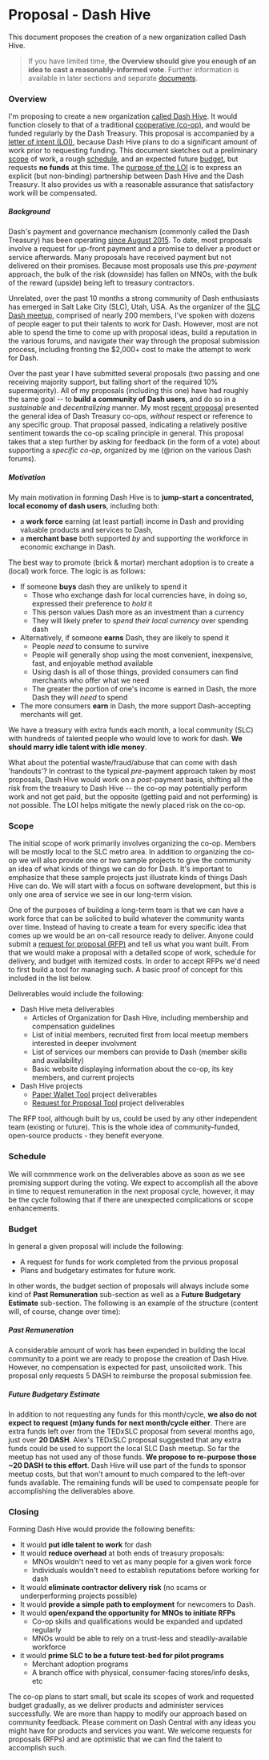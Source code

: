 # Proposal - Dash Hive

This document proposes the creation of a new organization called Dash Hive.

> If you have limited time, **the Overview should give you enough of an idea to cast a reasonably-informed vote**.  Further information is available in later sections and separate [documents](https://github.com/dashcommunity/proposal-dash-hive).

### Overview

I'm proposing to create a new organization [called Dash Hive](https://github.com/dashcommunity/proposal-dash-hive/blob/master/appendix.md#why-is-it-called-dash-hive).  It would function closely to that of a traditional [cooperative (co-op)](https://github.com/dashcommunity/proposal-dash-hive/blob/master/appendix.md#what-is-a-cooperative-co-op-why-are-you-using-that-term), and would be funded regularly by the Dash Treasury.  This proposal is accompanied by a [letter of intent (LOI)](https://github.com/dashcommunity/proposal-dash-hive/blob/master/letter-of-intent.md), because Dash Hive plans to do a significant amount of work prior to requesting funding.  This document sketches out a preliminary [scope](https://github.com/dashcommunity/proposal-dash-hive/blob/master/proposal.md#scope) of work, a rough [schedule](https://github.com/dashcommunity/proposal-dash-hive/blob/master/proposal.md#schedule), and an expected future [budget](https://github.com/dashcommunity/proposal-dash-hive/blob/master/proposal.md#budget), but requests **no funds** at this time.  The [purpose of the LOI](https://github.com/dashcommunity/proposal-dash-hive/blob/master/appendix.md#what-is-a-letter-of-intent-loi-why-are-you-including-one) is to express an explicit (but non-binding) partnership between Dash Hive and the Dash Treasury.  It also provides us with a reasonable assurance that satisfactory work will be compensated.

##### Background

Dash's payment and governance mechanism (commonly called the Dash Treasury) has been operating [since August 2015](https://dashvotetracker.com/past.php).  To date, most proposals involve a request for up-front payment and a promise to deliver a product or service afterwards.  Many proposals have received payment but not delivered on their promises.  Because most proposals use this *pre-payment* approach, the bulk of the risk (downside) has fallen on MNOs, with the bulk of the reward (upside) being left to treasury contractors.

Unrelated, over the past 10 months a strong community of Dash enthusiasts has emerged in Salt Lake City (SLC), Utah, USA.  As the organizer of the [SLC Dash meetup](https://www.meetup.com/dashcommunity/events/past), comprised of nearly 200 members, I've spoken with dozens of people eager to put their talents to work for Dash.  However, most are not able to spend the time to come up with proposal ideas, build a reputation in the various forums, and navigate their way through the proposal submission process, including fronting the $2,000+ cost to make the attempt to work for Dash.

Over the past year I have submitted several proposals (two passing and one receiving majority support, but falling short of the required 10% supermajority).  All of my proposals (including this one) have had roughly the same goal -- to **build a community of Dash users**, and do so in a *sustainable* and *decentralizing* manner.  My most [recent proposal](https://www.dashcentral.org/p/scale-treasury-through-co-ops) presented the general idea of Dash Treasury co-ops, *without* respect or reference to any specific group.  That proposal passed, indicating a relatively positive sentiment towards the co-op scaling principle in general.  This proposal takes that a step further by asking for feedback (in the form of a vote) about supporting a *specific co-op*, organized by me (@rion on the various Dash forums).

##### Motivation

My main motivation in forming Dash Hive is to **jump-start a concentrated, local economy of dash users**, including both:
* a **work force** earning (at least partial) income in Dash and providing valuable products and services to Dash,
* a **merchant base** both supported *by* and support*ing* the workforce in economic exchange in Dash.

The best way to promote (brick & mortar) merchant adoption is to create a (local) work force.  The logic is as follows:

* If someone **buys** dash they are unlikely to spend it
  * Those who exchange dash for local currencies have, in doing so, expressed their preference to *hold* it
  * This person values Dash more as an investment than a currency
  * They will likely prefer to *spend their local currency* over spending dash
* Alternatively, if someone **earns** Dash, they are likely to spend it
  * People *need* to consume to survive
  * People will generally shop using the most convenient, inexpensive, fast, and enjoyable method available
  * Using dash is all of those things, provided consumers can find merchants who offer what we need
  * The greater the portion of one's income is earned in Dash, the more Dash they will *need* to spend
* The more consumers **earn** in Dash, the more support Dash-accepting merchants will get.

We have a treasury with extra funds each month, a local community (SLC) with hundreds of talented people who would love to work for dash.  **We should marry idle talent with idle money**.

What about the potential waste/fraud/abuse that can come with dash 'handouts'?  In contrast to the typical *pre*-payment approach taken by most proposals, Dash Hive would work on a *post*-payment basis, shifting all the risk from the treasury to Dash Hive -- the co-op may potentially perform work and not get paid, but the opposite (getting paid and not performing) is not possible.  The LOI helps mitigate the newly placed risk on the co-op.

### Scope

The initial scope of work primarily involves organizing the co-op.  Members will be mostly local to the SLC metro area.  In addition to organizing the co-op we will also provide one or two sample projects to give the community an idea of what kinds of things we can do for Dash.  It's important to emphasize that these sample projects just illustrate kinds of things Dash Hive can do.  We will start with a focus on software development, but this is only one area of service we see in our long-term vision.  

One of the purposes of building a long-term team is that we can have a work force that can be solicited to build whatever the community wants over time.  Instead of having to create a team for every specific idea that comes up we would be an on-call resource ready to deliver.  Anyone could submit a [request for proposal (RFP)](https://en.wikipedia.org/wiki/Request_for_proposal) and tell us what you want built.  From that we would make a proposal with a detailed scope of work, schedule for delivery, and budget with itemized costs.  In order to accept RFPs we'd need to first build a tool for managing such.  A basic proof of concept for this included in the list below.

Deliverables would include the following:

* Dash Hive meta deliverables
  * Articles of Organization for Dash Hive, including membership and compensation guidelines
  * List of initial members, recruited first from local meetup members interested in deeper involvment
  * List of services our members can provide to Dash (member skills and availability)
  * Basic website displaying information about the co-op, its key members, and current projects
* Dash Hive projects
  * [Paper Wallet Tool](https://github.com/dashcommunity/proposal-dash-hive/blob/master/paper-wallet-tool.md) project deliverables
  * [Request for Proposal Tool](https://github.com/dashcommunity/proposal-dash-hive/blob/master/RFP-tool.md) project deliverables
  
The RFP tool, although built by us, could be used by any other independent team (existing or future).  This is the whole idea of community-funded, open-source products - they benefit everyone.

### Schedule

We will commmence work on the deliverables above as soon as we see promising support during the voting.  We expect to accomplish all the above in time to request remuneration in the next proposal cycle, however, it may be the cycle following that if there are unexpected complications or scope enhancements.

### Budget

In general a given proposal will include the following:
* A request for funds for work completed from the prvious proposal
* Plans and budgetary estimates for future work.

In other words, the budget section of proposals will always include some kind of **Past Remuneration** sub-section as well as a **Future Budgetary Estimate** sub-section.  The following is an example of the structure (content will, of course, change over time):

##### Past Remuneration
A considerable amount of work has been expended in building the local community to a point we are ready to propose the creation of Dash Hive.  However, no compensation is expected for past, unsolicited work.  This proposal only requests 5 DASH to reimburse the proposal submission fee.

##### Future Budgetary Estimate
In addition to not requesting any funds for this month/cycle, **we also do not expect to request (m)any funds for next month/cycle either**.  There are extra funds left over from the TEDxSLC proposal from several months ago, just over **20 DASH**.  Alex's TEDxSLC proposal suggested that any extra funds could be used to support the local SLC Dash meetup.  So far the meetup has not used any of those funds.  **We propose to re-purpose those ~20 DASH to this effort**.  Dash Hive will use part of the funds to sponsor meetup costs, but that won't amount to much compared to the left-over funds available.  The remaining funds will be used to compensate people for accomplishing the deliverables above.

### Closing

Forming Dash Hive would provide the following benefits:

* It would **put idle talent to work** for dash
* It would **reduce overhead** at both ends of treasury proposals:
  * MNOs wouldn't need to vet as many people for a given work force
  * Individuals wouldn't need to establish reputations before working for dash
* It would **eliminate contractor delivery risk** (no scams or underperforming projects possible)
* It would **provide a simple path to employment** for newcomers to Dash.
* It would **open/expand the opportunity for MNOs to initiate RFPs**
  * Co-op skills and qualifications would be expanded and updated regularly
  * MNOs would be able to rely on a trust-less and steadily-available workforce
* it would **prime SLC to be a future test-bed for pilot programs**
  * Merchant adoption programs
  * A branch office with physical, consumer-facing stores/info desks, etc

The co-op plans to start small, but scale its scopes of work and requested budget gradually, as we deliver products and administer services successfully.  We are more than happy to modify our approach based on community feedback.  Please comment on Dash Central with any ideas you might have for products and services you want.  We welcome requests for proposals (RFPs) and are optimistic that we can find the talent to accomplish such.  
